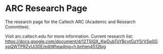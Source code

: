# ARC Research Page
The research page for the Caltech ARC (Academic and Research Committee).

Visit arc.caltech.edu for more information.
Current research list: https://docs.google.com/document/d/12T5lQX_KwDubTsYBcytGzYSrVSp0GxpQWTPRZvUi30E/edit#heading=h.bnhen4512bjg
